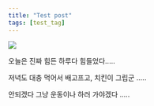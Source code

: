 ```yaml
---
title: "Test post"
tags: [test_tag]
---
```


 <div class="text-center">        
  <img class="circle" src="http://cfile9.uf.tistory.com/image/19515F4D502B67D30F4E26" >
  <p> 오늘은 진짜 힘든 하루다 힘들었다..... </p>
  <p> 저녁도 대충 먹어서 배고프고, 치킨이 그립군 .....  </p>
  <p> 안되겠다 그냥 운동이나 하러 가야겠다  .....  </p>
